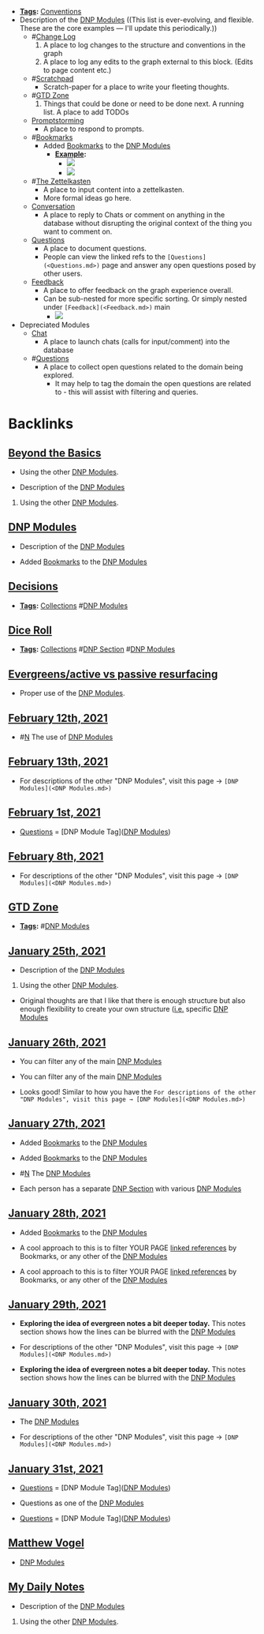 - **[Tags](<Tags.md>):** [Conventions](<Conventions.md>)
- Description of the [DNP Modules](<DNP Modules.md>) ((This list is ever-evolving, and flexible. These are the core examples — I'll update this periodically.))
    - #[Change Log](<Change Log.md>)
        1. A place to log changes to the structure and conventions in the graph 
        2. A place to log any edits to the graph external to this block. (Edits to page content etc.)
    - #[Scratchpad](<Scratchpad.md>)
        - Scratch-paper for a place to write your fleeting thoughts.
    - #[GTD Zone](<GTD Zone.md>)
        1. Things that could be done or need to be done next. A running list. A place to add TODOs
    - [Promptstorming](<Promptstorming.md>)
        - A place to respond to prompts.
    - #[Bookmarks](<Bookmarks.md>)
        - Added [Bookmarks](<Bookmarks.md>) to the [DNP Modules](<DNP Modules.md>)
            - **[Example](<Example.md>):**
                - ![](https://firebasestorage.googleapis.com/v0/b/firescript-577a2.appspot.com/o/imgs%2Fapp%2FRoam-Collective%2Fl6JHFb9mgM.png?alt=media&token=59063c37-6e7a-4792-94d4-7a151f0a3ff8)
                - ![](https://firebasestorage.googleapis.com/v0/b/firescript-577a2.appspot.com/o/imgs%2Fapp%2FRoam-Collective%2FZdVnkdPaza.png?alt=media&token=5c3e65d4-5a31-4b80-bc88-27c56c49c625)
    - #[The Zettelkasten](<The Zettelkasten.md>)
        - A place to input content into a zettelkasten.
        - More formal ideas go here.
    - [Conversation](<Conversation.md>)
        - A place to reply to Chats or comment on anything in the database without disrupting the original context of the thing you want to comment on.
    - [Questions](<Questions.md>)
        - A place to document questions. 
        - People can view the linked refs to the `[Questions](<Questions.md>)` page and answer any open questions posed by other users.
    - [Feedback](<Feedback.md>)
        - A place to offer feedback on the graph experience overall.
        - Can be sub-nested for more specific sorting. Or simply nested under `[Feedback](<Feedback.md>)` main
            - ![](https://firebasestorage.googleapis.com/v0/b/firescript-577a2.appspot.com/o/imgs%2Fapp%2Fjoel-covid19%2FwaFt0kiwU4.png?alt=media&token=fe7b2bc4-0f39-45cd-909a-97b067dfc952)
- Depreciated Modules
    - [Chat](<Chat.md>)
        - A place to launch chats (calls for input/comment) into the database
    - #[Questions](<Questions.md>)
        - A place to collect open questions related to the domain being explored.
            - It may help to tag the domain the open questions are related to - this will assist with filtering and queries.

# Backlinks
## [Beyond the Basics](<Beyond the Basics.md>)
- Using the other [DNP Modules](<DNP Modules.md>).

- Description of the [DNP Modules](<DNP Modules.md>)

1. Using the other [DNP Modules](<DNP Modules.md>).

## [DNP Modules](<DNP Modules.md>)
- Description of the [DNP Modules](<DNP Modules.md>)

- Added [Bookmarks](<Bookmarks.md>) to the [DNP Modules](<DNP Modules.md>)

## [Decisions](<Decisions.md>)
- **[Tags](<Tags.md>):** [Collections](<Collections.md>) #[DNP Modules](<DNP Modules.md>)

## [Dice Roll](<Dice Roll.md>)
- **[Tags](<Tags.md>):** [Collections](<Collections.md>) #[DNP Section](<DNP Section.md>) #[DNP Modules](<DNP Modules.md>)

## [Evergreens/active vs passive resurfacing](<Evergreens/active vs passive resurfacing.md>)
- Proper use of the [DNP Modules](<DNP Modules.md>).

## [February 12th, 2021](<February 12th, 2021.md>)
- #[N](<N.md>) The use of [DNP Modules](<DNP Modules.md>)

## [February 13th, 2021](<February 13th, 2021.md>)
- For descriptions of the other "DNP Modules", visit this page → `[DNP Modules](<DNP Modules.md>)`

## [February 1st, 2021](<February 1st, 2021.md>)
- [Questions](<Questions.md>) = [DNP Module Tag]([DNP Modules](<DNP Modules.md>))

## [February 8th, 2021](<February 8th, 2021.md>)
- For descriptions of the other "DNP Modules", visit this page → `[DNP Modules](<DNP Modules.md>)`

## [GTD Zone](<GTD Zone.md>)
- **[Tags](<Tags.md>):** #[DNP Modules](<DNP Modules.md>)

## [January 25th, 2021](<January 25th, 2021.md>)
- Description of the [DNP Modules](<DNP Modules.md>)

1. Using the other [DNP Modules](<DNP Modules.md>).

- Original thoughts are that I like that there is enough structure but also enough flexibility to create your own structure ([i.e.](<i.e..md>) specific [DNP Modules](<DNP Modules.md>)

## [January 26th, 2021](<January 26th, 2021.md>)
- You can filter any of the main [DNP Modules](<DNP Modules.md>)

- You can filter any of the main [DNP Modules](<DNP Modules.md>)

- Looks good! Similar to how you have the `For descriptions of the other "DNP Modules", visit this page → [DNP Modules](<DNP Modules.md>)`

## [January 27th, 2021](<January 27th, 2021.md>)
- Added [Bookmarks](<Bookmarks.md>) to the [DNP Modules](<DNP Modules.md>)

- Added [Bookmarks](<Bookmarks.md>) to the [DNP Modules](<DNP Modules.md>)

- #[N](<N.md>) The [DNP Modules](<DNP Modules.md>)

- Each person has a separate [DNP Section](<DNP Section.md>) with various [DNP Modules](<DNP Modules.md>)

## [January 28th, 2021](<January 28th, 2021.md>)
- Added [Bookmarks](<Bookmarks.md>) to the [DNP Modules](<DNP Modules.md>)

- A cool approach to this is to filter YOUR PAGE [linked references](<linked references.md>) by Bookmarks, or any other of the [DNP Modules](<DNP Modules.md>)

- A cool approach to this is to filter YOUR PAGE [linked references](<linked references.md>) by Bookmarks, or any other of the [DNP Modules](<DNP Modules.md>)

## [January 29th, 2021](<January 29th, 2021.md>)
- **Exploring the idea of evergreen notes a bit deeper today.** This notes section shows how the lines can be blurred with the [DNP Modules](<DNP Modules.md>)

- For descriptions of the other "DNP Modules", visit this page → `[DNP Modules](<DNP Modules.md>)`

- **Exploring the idea of evergreen notes a bit deeper today.** This notes section shows how the lines can be blurred with the [DNP Modules](<DNP Modules.md>)

## [January 30th, 2021](<January 30th, 2021.md>)
- The [DNP Modules](<DNP Modules.md>)

- For descriptions of the other "DNP Modules", visit this page → `[DNP Modules](<DNP Modules.md>)`

## [January 31st, 2021](<January 31st, 2021.md>)
- [Questions](<Questions.md>) = [DNP Module Tag]([DNP Modules](<DNP Modules.md>))

- Questions as one of the [DNP Modules](<DNP Modules.md>)

- [Questions](<Questions.md>) = [DNP Module Tag]([DNP Modules](<DNP Modules.md>))

## [Matthew Vogel](<Matthew Vogel.md>)
- [DNP Modules](<DNP Modules.md>)

## [My Daily Notes](<My Daily Notes.md>)
- Description of the [DNP Modules](<DNP Modules.md>)

1. Using the other [DNP Modules](<DNP Modules.md>).

